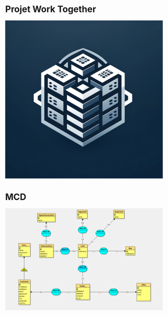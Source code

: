 # Projet Work Together

![Logo](assets/images/logo_WorkTogether.webp)

# MCD
![MCD_MLD](assets/images/MCD_MLD.png)
